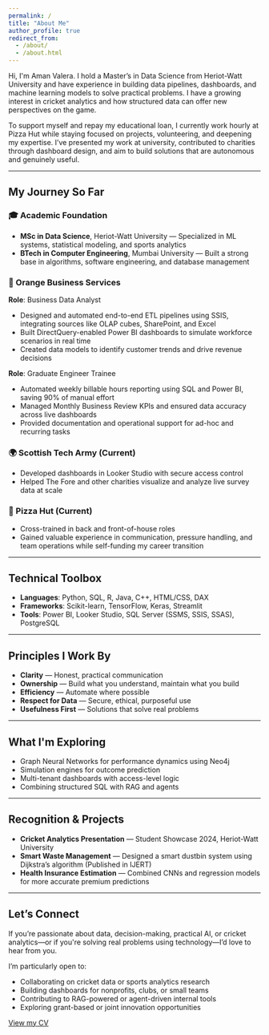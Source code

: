 ```yaml
---
permalink: /
title: "About Me"
author_profile: true
redirect_from: 
  - /about/
  - /about.html
---
```


Hi, I'm Aman Valera. I hold a Master’s in Data Science from Heriot-Watt University and have experience in building data pipelines, dashboards, and machine learning models to solve practical problems. I have a growing interest in cricket analytics and how structured data can offer new perspectives on the game.

To support myself and repay my educational loan, I currently work hourly at Pizza Hut while staying focused on projects, volunteering, and deepening my expertise. I’ve presented my work at university, contributed to charities through dashboard design, and aim to build solutions that are autonomous and genuinely useful.

---

## My Journey So Far

### 🎓 Academic Foundation

- **MSc in Data Science**, Heriot-Watt University — Specialized in ML systems, statistical modeling, and sports analytics  
- **BTech in Computer Engineering**, Mumbai University — Built a strong base in algorithms, software engineering, and database management

### 💼 Orange Business Services

**Role**: Business Data Analyst  
- Designed and automated end-to-end ETL pipelines using SSIS, integrating sources like OLAP cubes, SharePoint, and Excel  
- Built DirectQuery-enabled Power BI dashboards to simulate workforce scenarios in real time  
- Created data models to identify customer trends and drive revenue decisions  

**Role**: Graduate Engineer Trainee  
- Automated weekly billable hours reporting using SQL and Power BI, saving 90% of manual effort  
- Managed Monthly Business Review KPIs and ensured data accuracy across live dashboards  
- Provided documentation and operational support for ad-hoc and recurring tasks

### 🌍 Scottish Tech Army (Current)

- Developed dashboards in Looker Studio with secure access control  
- Helped The Fore and other charities visualize and analyze live survey data at scale

### 🍕 Pizza Hut (Current)

- Cross-trained in back and front-of-house roles  
- Gained valuable experience in communication, pressure handling, and team operations while self-funding my career transition

---

## Technical Toolbox

- **Languages**: Python, SQL, R, Java, C++, HTML/CSS, DAX  
- **Frameworks**: Scikit-learn, TensorFlow, Keras, Streamlit  
- **Tools**: Power BI, Looker Studio, SQL Server (SSMS, SSIS, SSAS), PostgreSQL  

---

## Principles I Work By

- **Clarity** — Honest, practical communication  
- **Ownership** — Build what you understand, maintain what you build  
- **Efficiency** — Automate where possible  
- **Respect for Data** — Secure, ethical, purposeful use  
- **Usefulness First** — Solutions that solve real problems

---

## What I'm Exploring

- Graph Neural Networks for performance dynamics using Neo4j
- Simulation engines for outcome prediction  
- Multi-tenant dashboards with access-level logic  
- Combining structured SQL with RAG and agents

---

## Recognition & Projects

- **Cricket Analytics Presentation** — Student Showcase 2024, Heriot-Watt University  
- **Smart Waste Management** — Designed a smart dustbin system using Dijkstra’s algorithm (Published in IJERT)  
- **Health Insurance Estimation** — Combined CNNs and regression models for more accurate premium predictions

---

## Let’s Connect

If you’re passionate about data, decision-making, practical AI, or cricket analytics—or if you're solving real problems using technology—I’d love to hear from you.

I’m particularly open to:

- Collaborating on cricket data or sports analytics research  
- Building dashboards for nonprofits, clubs, or small teams  
- Contributing to RAG-powered or agent-driven internal tools  
- Exploring grant-based or joint innovation opportunities

[View my CV](/cv/)
